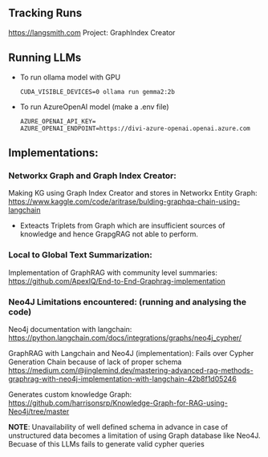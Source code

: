 ## Tracking Runs
https://langsmith.com
Project: GraphIndex Creator

## Running LLMs
- To run ollama model with GPU
    ```
    CUDA_VISIBLE_DEVICES=0 ollama run gemma2:2b
    ```

- To run AzureOpenAI model (make a .env file)
    ```
    AZURE_OPENAI_API_KEY=
    AZURE_OPENAI_ENDPOINT=https://divi-azure-openai.openai.azure.com
    ```

## Implementations:

### Networkx Graph and Graph Index Creator:

Making KG using Graph Index Creator and stores in Networkx Entity Graph: \
https://www.kaggle.com/code/aritrase/bulding-graphqa-chain-using-langchain

- Exteacts Triplets from Graph which are insufficient sources of knowledge and hence GrapgRAG
not able to perform.


### Local to Global Text Summarization:

Implementation of GraphRAG with community level summaries: \
https://github.com/ApexIQ/End-to-End-Graphrag-implementation


### Neo4J Limitations encountered: (running and analysing the code)

Neo4j documentation with langchain:
https://python.langchain.com/docs/integrations/graphs/neo4j_cypher/

GraphRAG with Langchain and Neo4J (implementation): Fails over Cypher Generation Chain because of lack of proper schema \
https://medium.com/@jinglemind.dev/mastering-advanced-rag-methods-graphrag-with-neo4j-implementation-with-langchain-42b8f1d05246

Generates custom knowledge Graph:
https://github.com/harrisonsrp/Knowledge-Graph-for-RAG-using-Neo4j/tree/master

__NOTE__: Unavailability of well defined schema in advance in case of unstructured data becomes a limitation of using Graph database like Neo4J. Becuase of this LLMs fails to generate valid cypher queries